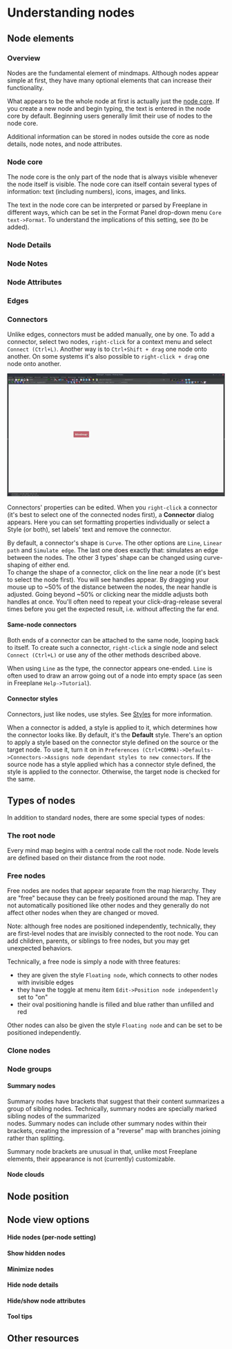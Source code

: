 
# Understanding nodes
## Node elements
### Overview

Nodes are the fundamental element of mindmaps. Although nodes appear simple at first, they have many optional elements that can increase their functionality.

What appears to be the whole node at first is actually just the [node core](glossary.md#node-core). If you create a new node and begin typing, the text is entered in the node core by default. Beginning users generally limit their use of nodes to the node core.

Additional information can be stored in nodes outside the core as node details, node notes, and node attributes.

### Node core

The node core is the only part of the node that is always visible whenever the node itself is visible. The node core can itself contain several types of information: text (including numbers), icons,  images, and links.

The text in the node core can be interpreted or parsed by Freeplane in different ways, which can be set in the Format Panel drop-down menu `Core text->Format`. To understand the implications of this setting, see (to be added).

### Node Details

### Node Notes

### Node Attributes

### Edges

### Connectors

Unlike edges, connectors must be added manually, one by one. To add a connector, select two nodes, `right-click` for a context menu and select `Connect (Ctrl+L)`. Another way is to `Ctrl+Shift + drag` one node onto another. On some systems it's also possible to `right-click + drag` one node onto another.

![connectors](images/connectors.webp)

Connectors' properties can be edited. When you `right-click` a connector (it's best to select one of the connected nodes first), a **Connector** dialog appears. Here you can set formatting properties individually or select a Style (or both), set labels' text and remove the connector.

By default, a connector's shape is `Curve`. The other options are `Line`, `Linear path` and `Simulate edge`. The last one does exactly that: simulates an edge between the nodes. The other 3 types' shape can be changed using curve-shaping of either end.<br>
To change the shape of a connector, click on the line near a node (it's best to select the node first). You will see handles appear. By dragging your mouse up to ~50% of the distance between the nodes, the near handle is adjusted. Going beyond ~50% or clicking near the middle adjusts both handles at once.
You'll often need to repeat your click-drag-release several times before you get the expected result, i.e. without affecting the far end.

#### Same-node connectors

Both ends of a connector can be attached to the same node, looping back to itself.
To create such a connector, `right-click` a single node and select `Connect (Ctrl+L)` or use any of the other methods described above.

When using `Line` as the type, the connector appears one-ended. `Line` is often used to draw an arrow going out of a node into empty space (as seen in Freeplane `Help->Tutorial`).

#### Connector styles 

Connectors, just like nodes, use styles. See [Styles](styles.md) for more information.

When a connector is added, a style is applied to it, which determines how the connector looks like. By default, it's the **Default** style. There's an option to apply a style based on the connector style defined on the source or the target node. To use it, turn it on in `Preferences (Ctrl+COMMA)->Defaults->Connectors->Assigns node dependant styles to new connectors`.
If the source node has a style applied which has a connector style defined, the style is applied to the connector. Otherwise, the target node is checked for the same.

## Types of nodes

In addition to standard nodes, there are some special types of nodes:

### The root node
Every mind map begins with a central node call the root node. Node levels are defined based on their distance from the root node.

### Free nodes

Free nodes are nodes that appear separate from the map hierarchy. They are "free" because they can be freely positioned around the map. They are not automatically positioned like other nodes and they generally do not affect other nodes when they are changed or moved.

Note: although free nodes are positioned independently, technically, they are first-level nodes that are invisibly connected to the root node. You can add children, parents, or siblings to free nodes, but you may get unexpected behaviors.

Technically, a free node is simply a node with three features:

* they are given the style `Floating node`, which connects to other nodes with invisible edges
* they have the toggle at menu item `Edit->Position node independently` set to "on"
* their oval positioning handle is filled and blue rather than unfilled and red

Other nodes can also be given the style `Floating node` and can be set to be positioned independently.

### Clone nodes
### Node groups
#### Summary nodes

Summary nodes have brackets that suggest that their content summarizes a group of sibling nodes. Technically, summary nodes are specially marked sibling nodes of the summarized  
nodes. Summary nodes can include other summary nodes within their brackets, creating the impression of a "reverse" map with branches joining rather than splitting.

Summary node brackets are unusual in that, unlike most Freeplane elements, their appearance is not (currently) customizable.

#### Node clouds

## Node position

## Node view options

#### Hide nodes (per-node setting)

#### Show hidden nodes

#### Minimize nodes

#### Hide node details

#### Hide/show node attributes

#### Tool tips

## Other resources

